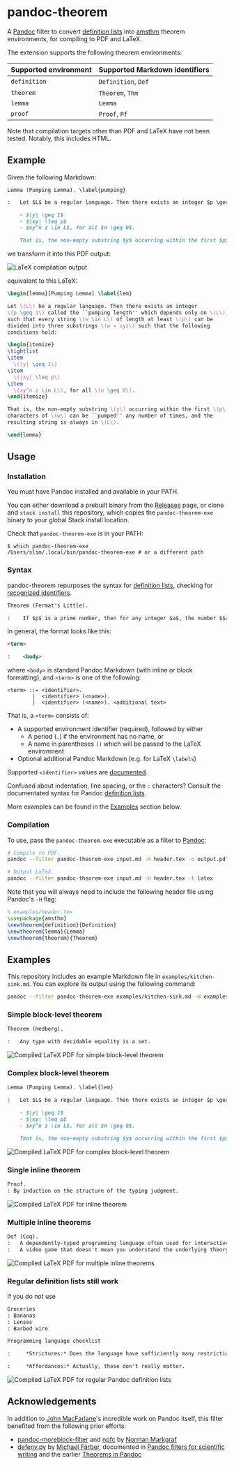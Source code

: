 # pandoc-theorem

A [Pandoc](https://pandoc.org/) filter to convert [definition lists](https://pandoc.org/MANUAL.html#definition-lists) into [amsthm](https://www.ctan.org/pkg/amsthm) theorem environments, for compiling to PDF and LaTeX.

The extension supports the following theorem environments:

<a name="identifiers">

| Supported environment | Supported Markdown identifiers |
|-|-|
| `definition` | `Definition`, `Def` |
| `theorem` | `Theorem`, `Thm` |
| `lemma` | `Lemma` |
| `proof` | `Proof`, `Pf` |

Note that compilation targets other than PDF and LaTeX have not been tested. Notably, this includes HTML.

## Example

Given the following Markdown:

```markdown
Lemma (Pumping Lemma). \label{pumping}

:   Let $L$ be a regular language. Then there exists an integer $p \geq 1$ called the "pumping length" which depends only on $L$, such that every string $w \in L$ of length at least $p$ can be divided into three substrings $w = xyz$ such that the following conditions hold:

    - $|y| \geq 1$
    - $|xy| \leq p$
    - $xy^n z \in L$, for all $n \geq 0$.

    That is, the non-empty substring $y$ occurring within the first $p$ characters of $w$ can be "pumped" any number of times, and the resulting string is always in $L$.
```

we transform it into this PDF output:

![LaTeX compilation output](examples/example-block.png)

equivalent to this LaTeX:

```latex
\begin{lemma}[Pumping Lemma] \label{lem}

Let \(L\) be a regular language. Then there exists an integer
\(p \geq 1\) called the ``pumping length'' which depends only on \(L\),
such that every string \(w \in L\) of length at least \(p\) can be
divided into three substrings \(w = xyz\) such that the following
conditions hold:

\begin{itemize}
\tightlist
\item
  \(|y| \geq 1\)
\item
  \(|xy| \leq p\)
\item
  \(xy^n z \in L\), for all \(n \geq 0\).
\end{itemize}

That is, the non-empty substring \(y\) occurring within the first \(p\)
characters of \(w\) can be ``pumped'' any number of times, and the
resulting string is always in \(L\).

\end{lemma}
```

## Usage

### Installation

You must have Pandoc installed and available in your PATH.

You can either download a prebuilt binary from the [Releases](https://github.com/sarahlim/pandoc-theorem/releases/) page, or clone and `stack install` this repository, which copies the `pandoc-theorem-exe` binary to your global Stack install location.

Check that `pandoc-theorem-exe` is in your PATH:

```
$ which pandoc-theorem-exe
/Users/slim/.local/bin/pandoc-theorem-exe # or a different path
```

### Syntax

pandoc-theorem repurposes the syntax for [definition lists](https://pandoc.org/MANUAL.html#definition-lists), checking for [recognized identifiers](#identifiers).

```markdown
Theorem (Fermat's Little).

:    If $p$ is a prime number, then for any integer $a$, the number $$a^p - a$$ is an integer multiple of $p$.
```

In general, the format looks like this:

```markdown
<term>

:    <body>
```
where `<body>` is standard Pandoc Markdown (with inline or block formatting), and `<term>` is one of the following:
```
<term> ::= <identifier>.
        |  <identifier> (<name>).
        |  <identifier> (<name>). <additional text>
```

That is, a `<term>` consists of:

- A supported environment identifier (required), followed by either
    - A period (`.`) if the environment has no name, or
    - A name in parentheses `()` which will be passed to the LaTeX environment
- Optional additional Pandoc Markdown (e.g. for LaTeX `\labels`)

Supported `<identifier>` values are [documented](#identifiers).

Confused about indentation, line spacing, or the `:` characters? Consult the documentated syntax for Pandoc [definition lists](https://pandoc.org/MANUAL.html#definition-lists).

More examples can be found in the [Examples](#examples) section below.

### Compilation

To use, pass the `pandoc-theorem-exe` executable as a filter to [Pandoc](https://pandoc.org/):

```sh
# Compile to PDF.
pandoc --filter pandoc-theorem-exe input.md -H header.tex -o output.pdf

# Output LaTeX.
pandoc --filter pandoc-theorem-exe input.md -H header.tex -t latex
```

Note that you will always need to include the following header file using Pandoc's `-H` flag:

```latex
% examples/header.tex
\usepackage{amsthm}
\newtheorem{definition}{Definition}
\newtheorem{lemma}{Lemma}
\newtheorem{theorem}{Theorem}
```

## Examples

This repository includes an example Markdown file in `examples/kitchen-sink.md`. You can explore its output using the following command:

```sh
pandoc --filter pandoc-theorem-exe examples/kitchen-sink.md -H examples/header.tex -o examples/kitchen-sink.pdf
```

### Simple block-level theorem

```markdown
Theorem (Hedberg).

:   Any type with decidable equality is a set.
```

![Compiled LaTeX PDF for simple block-level theorem](examples/example-simple.png)

### Complex block-level theorem

```markdown
Lemma (Pumping Lemma). \label{lem}

:   Let $L$ be a regular language. Then there exists an integer $p \geq 1$ called the "pumping length" which depends only on $L$, such that every string $w \in L$ of length at least $p$ can be divided into three substrings $w = xyz$ such that the following conditions hold:

    - $|y| \geq 1$
    - $|xy| \leq p$
    - $xy^n z \in L$, for all $n \geq 0$.

    That is, the non-empty substring $y$ occurring within the first $p$ characters of $w$ can be "pumped" any number of times, and the resulting string is always in $L$.
```

![Compiled LaTeX PDF for complex block-level theorem](examples/example-block.png)

### Single inline theorem

```markdown
Proof. 
: By induction on the structure of the typing judgment.
```

![Compiled LaTeX PDF for inline theorem](examples/example-inline.png)

### Multiple inline theorems

```markdown
Def (Coq).
:   A dependently-typed programming language often used for interactive theorem proving.
:   A video game that doesn't mean you understand the underlying theory, according to Bob.
```

![Compiled LaTeX PDF for multiple inline theorems](examples/example-multiple-inline.png)

### Regular definition lists still work

If you do not use 

```markdown
Groceries
: Bananas
: Lenses
: Barbed wire
```

```markdown
Programming language checklist

:     *Strictures:* Does the language have sufficiently many restrictions? It is always easier to relax strictures later on.

:     *Affordances:* Actually, these don't really matter.
```

![Compiled LaTeX PDF for regular Pandoc definition lists](examples/example-regular-definitions.png)

## Acknowledgements

In addition to [John MacFarlane](https://www.johnmacfarlane.net/)'s incredible work on Pandoc itself, this filter benefited from the following prior efforts:

- [pandoc-moreblock-filter](https://github.com/NMarkgraf/pandoc-moreblock-filter/blob/master/moreblocks.hs) and [npfc](https://github.com/NMarkgraf/npfc/blob/master/moreblocks.py) by [Norman Markgraf](https://github.com/NMarkgraf)
- [defenv.py](https://github.com/01mf02/pandocfilters/blob/master/defenv.py) by [Michael Färber](https://github.com/01mf02), documented in [Pandoc filters for scientific writing](http://gedenkt.at/blog/scientific-pandoc/) and the earlier [Theorems in Pandoc](http://gedenkt.at/blog/theorems-in-pandoc/)
